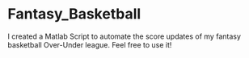 # Fantasy_Basketball
I created a Matlab Script to automate the score updates of my fantasy basketball Over-Under league. Feel free to use it!

